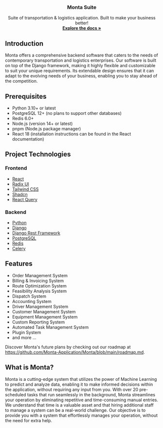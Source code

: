<h3 align="center">Monta Suite</h3>

  <p align="center">
    Suite of transportation & logistics application. Built to make your business better!
    <br />
    <a href="#"><strong>Explore the docs »</strong></a>

## Introduction

Monta offers a comprehensive backend software that caters to the needs of contemporary transportation and logistics
enterprises. Our software is built on top of the Django framework, making it highly flexible and customizable to suit
your unique requirements. Its extendable design ensures that it can adapt to the evolving needs of your business,
enabling you to stay ahead of the competition.

## Prerequisites

- Python 3.10+ or latest
- PostgreSQL 12+ (no plans to support other databases)
- Redis 6.0+
- Node.js (version 14+ or latest)
- pnpm (Node.js package manager)
- React 18 (installation instructions can be found in the React documentation)

## Project Technologies

### Frontend

- [React](https://reactjs.org/)
- [Radix UI](https://www.radix-ui.com/)
- [Tailwind CSS](https://tailwindcss.com/)
- [Shadcn](https://ui.shadcn.com/)
- [React Query](https://react-query.tanstack.com/)

### Backend

- [Python](https://www.python.org/)
- [Django](https://www.djangoproject.com/)
- [Django Rest Framework](https://www.django-rest-framework.org/)
- [PostgreSQL](https://www.postgresql.org/)
- [Redis](https://redis.io/)
- [Celery](https://docs.celeryq.dev/en/stable/index.html/)

## Features

- Order Management System
- Billing & Invoicing System
- Route Optimization System
- Feasibility Analysis System
- Dispatch System
- Accounting System
- Driver Management System
- Customer Management System
- Equipment Management System
- Custom Reporting System
- Automated Task Management System
- Plugin System
- and more ...

Discover Monta's future plans
by checking out our roadmap at <https://github.com/Monta-Application/Monta/blob/main/roadmap.md>.

## What is Monta?

Monta is a cutting-edge system that utilizes the power of Machine Learning
to predict and analyze data, enabling it to make informed decisions within
the application, without requiring any input from you. With over 20 pre-scheduled tasks
that run seamlessly in the background, Monta streamlines your operation by eliminating repetitive and time-consuming
manual entries. We understand that time is a valuable asset and that hiring additional staff to manage a system can be a
real-world challenge. Our objective is to provide you with a system that effortlessly manages your operation, without
the need for extra help.
